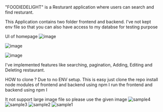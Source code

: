 
&quot;FOODIEDELIGHT&quot; is a Resturant application where users can search and find resturant.

This Application contains two folder frontend and backend. I've not kept env file so that you can also have access to my databse 
for testing purpose

UI of homepage
![image](https://github.com/codevivekk/foodiedelight/assets/102899392/1c9d0dae-ba1f-4014-b54a-91186a6a1149)

![image](https://github.com/codevivekk/foodiedelight/assets/102899392/4eb6d0b3-fb37-4c51-8f56-23236c959b97)

![image](https://github.com/codevivekk/foodiedelight/assets/102899392/be460eaa-2d09-4a80-b6df-532bfaa90845)

I've implemented features like searching, pagination, Adding, Editing and Deleting restaurant.

HOW to clone ?
Due to no ENV setup. This is easy just clone the repo
install node modules of frontend and backend using npm I
run the frontend and backend using npm I


It not support large image file so please use the given image
![sample4](https://github.com/codevivekk/foodiedelight/assets/102899392/ec2be4cf-650c-4cc4-8870-c75d2912d9f4)
![sample3](https://github.com/codevivekk/foodiedelight/assets/102899392/06840d19-bb24-4a99-9278-b646bb623587)
![sample2](https://github.com/codevivekk/foodiedelight/assets/102899392/a2e4ea48-9c37-4f0f-b323-14977702aa84)
![sample1](https://github.com/codevivekk/foodiedelight/assets/102899392/d020fe68-9667-417c-99d4-d2e31c043db2)








